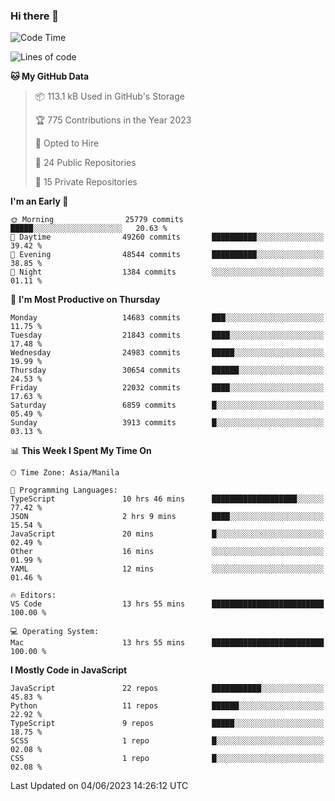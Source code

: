 ### Hi there 👋

<!--START_SECTION:waka-->
![Code Time](http://img.shields.io/badge/Code%20Time-304%20hrs%204%20mins-blue)

![Lines of code](https://img.shields.io/badge/From%20Hello%20World%20I%27ve%20Written-57.1%20million%20lines%20of%20code-blue)

**🐱 My GitHub Data** 

> 📦 113.1 kB Used in GitHub's Storage 
 > 
> 🏆 775 Contributions in the Year 2023
 > 
> 💼 Opted to Hire
 > 
> 📜 24 Public Repositories 
 > 
> 🔑 15 Private Repositories 
 > 
**I'm an Early 🐤** 

```text
🌞 Morning                25779 commits       █████░░░░░░░░░░░░░░░░░░░░   20.63 % 
🌆 Daytime                49260 commits       ██████████░░░░░░░░░░░░░░░   39.42 % 
🌃 Evening                48544 commits       ██████████░░░░░░░░░░░░░░░   38.85 % 
🌙 Night                  1384 commits        ░░░░░░░░░░░░░░░░░░░░░░░░░   01.11 % 
```
📅 **I'm Most Productive on Thursday** 

```text
Monday                   14683 commits       ███░░░░░░░░░░░░░░░░░░░░░░   11.75 % 
Tuesday                  21843 commits       ████░░░░░░░░░░░░░░░░░░░░░   17.48 % 
Wednesday                24983 commits       █████░░░░░░░░░░░░░░░░░░░░   19.99 % 
Thursday                 30654 commits       ██████░░░░░░░░░░░░░░░░░░░   24.53 % 
Friday                   22032 commits       ████░░░░░░░░░░░░░░░░░░░░░   17.63 % 
Saturday                 6859 commits        █░░░░░░░░░░░░░░░░░░░░░░░░   05.49 % 
Sunday                   3913 commits        █░░░░░░░░░░░░░░░░░░░░░░░░   03.13 % 
```


📊 **This Week I Spent My Time On** 

```text
🕑︎ Time Zone: Asia/Manila

💬 Programming Languages: 
TypeScript               10 hrs 46 mins      ███████████████████░░░░░░   77.42 % 
JSON                     2 hrs 9 mins        ████░░░░░░░░░░░░░░░░░░░░░   15.54 % 
JavaScript               20 mins             █░░░░░░░░░░░░░░░░░░░░░░░░   02.49 % 
Other                    16 mins             ░░░░░░░░░░░░░░░░░░░░░░░░░   01.99 % 
YAML                     12 mins             ░░░░░░░░░░░░░░░░░░░░░░░░░   01.46 % 

🔥 Editors: 
VS Code                  13 hrs 55 mins      █████████████████████████   100.00 % 

💻 Operating System: 
Mac                      13 hrs 55 mins      █████████████████████████   100.00 % 
```

**I Mostly Code in JavaScript** 

```text
JavaScript               22 repos            ███████████░░░░░░░░░░░░░░   45.83 % 
Python                   11 repos            ██████░░░░░░░░░░░░░░░░░░░   22.92 % 
TypeScript               9 repos             █████░░░░░░░░░░░░░░░░░░░░   18.75 % 
SCSS                     1 repo              █░░░░░░░░░░░░░░░░░░░░░░░░   02.08 % 
CSS                      1 repo              █░░░░░░░░░░░░░░░░░░░░░░░░   02.08 % 
```




 Last Updated on 04/06/2023 14:26:12 UTC
<!--END_SECTION:waka-->
